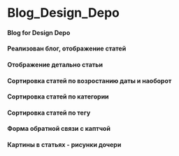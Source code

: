 # Blog_Design_Depo
#### Blog for Design Depo
#### Реализован блог, отображение статей
#### Отображение детально статьи
#### Сортировка статей по возростанию даты и наоборот
#### Сортировка статей по категории
#### Сортировка статей по тегу
#### Форма обратной связи с каптчой
#### Картины в статьях - рисунки дочери
